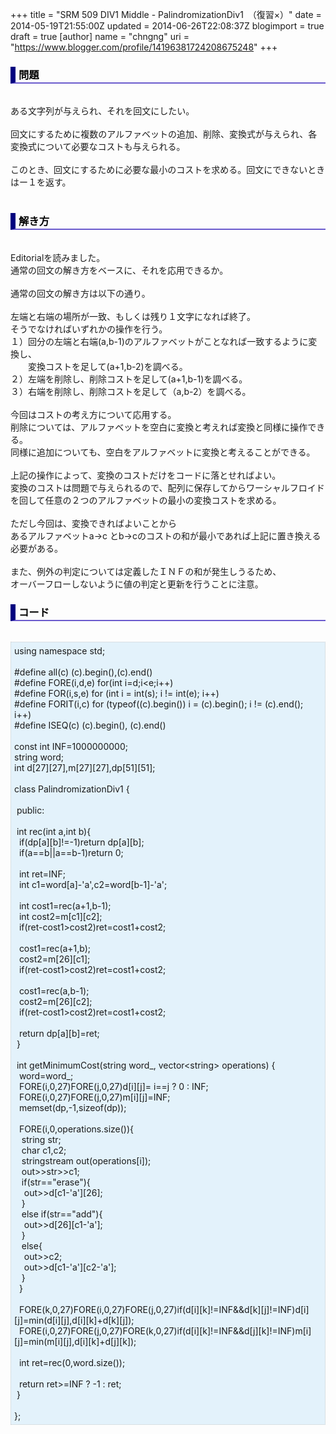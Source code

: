 +++
title = "SRM 509 DIV1 Middle - PalindromizationDiv1　（復習×）"
date = 2014-05-19T21:55:00Z
updated = 2014-06-26T22:08:37Z
blogimport = true
draft = true
[author]
	name = "chngng"
	uri = "https://www.blogger.com/profile/14196381724208675248"
+++

<div dir="ltr" style="text-align: left;" trbidi="on"><h3 style="border-bottom: 2px solid slateblue; border-left: 8px solid navy; color: black; padding: 0px 0px 1px 5px;">問題 </h3><br />ある文字列が与えられ、それを回文にしたい。<br /><br />回文にするために複数のアルファベットの追加、削除、変換式が与えられ、各変換式について必要なコストも与えられる。<br /><br />このとき、回文にするために必要な最小のコストを求める。回文にできないときはー１を返す。<br /><br /><h3 style="border-bottom: 2px solid slateblue; border-left: 8px solid navy; color: black; padding: 0px 0px 1px 5px;">解き方 </h3><br />Editorialを読みました。<br />通常の回文の解き方をベースに、それを応用できるか。<br /><br />通常の回文の解き方は以下の通り。<br /><br />左端と右端の場所が一致、もしくは残り１文字になれば終了。<br />そうでなければいずれかの操作を行う。<br />１）回分の左端と右端(a,b-1)のアルファベットがことなれば一致するように変換し、<br />　　変換コストを足して(a+1,b-2)を調べる。<br />２）左端を削除し、削除コストを足して(a+1,b-1)を調べる。<br />３）右端を削除し、削除コストを足して（a,b-2）を調べる。<br /><br />今回はコストの考え方について応用する。<br />削除については、アルファベットを空白に変換と考えれば変換と同様に操作できる。<br />同様に追加についても、空白をアルファベットに変換と考えることができる。<br /><br />上記の操作によって、変換のコストだけをコードに落とせればよい。<br />変換のコストは問題で与えられるので、配列に保存してからワーシャルフロイドを回して任意の２つのアルファベットの最小の変換コストを求める。<br /><br />ただし今回は、変換できればよいことから<br />あるアルファベットa→c とb→cのコストの和が最小であれば上記に置き換える必要がある。<br /><br />また、例外の判定については定義したＩＮＦの和が発生しうるため、<br />オーバーフローしないように値の判定と更新を行うことに注意。<br /><h3 style="border-bottom: 2px solid slateblue; border-left: 8px solid navy; color: black; padding: 0px 0px 1px 5px;">コード </h3><br /><div style="background-color: #e3f2fb; border: 1px dotted #CCCCCC; padding: 5px;">using namespace std;<br /><br />#define all(c) (c).begin(),(c).end()<br />#define FORE(i,d,e) for(int i=d;i&lt;e;i++)<br />#define FOR(i,s,e) for (int i = int(s); i != int(e); i++)<br />#define FORIT(i,c) for (typeof((c).begin()) i = (c).begin(); i != (c).end(); i++)<br />#define ISEQ(c) (c).begin(), (c).end()<br /><br />const int INF=1000000000;<br />string word;<br />int d[27][27],m[27][27],dp[51][51];<br /><br />class PalindromizationDiv1 {<br /><br /><span class="Apple-tab-span" style="white-space: pre;"> </span>public:<br /><br /><span class="Apple-tab-span" style="white-space: pre;"> </span>int rec(int a,int b){<br /><span class="Apple-tab-span" style="white-space: pre;">  </span>if(dp[a][b]!=-1)return dp[a][b];<br /><span class="Apple-tab-span" style="white-space: pre;">  </span>if(a==b||a==b-1)return 0;<br /><br /><span class="Apple-tab-span" style="white-space: pre;">  </span>int ret=INF;<br /><span class="Apple-tab-span" style="white-space: pre;">  </span>int c1=word[a]-'a',c2=word[b-1]-'a';<br /><br /><span class="Apple-tab-span" style="white-space: pre;">  </span>int cost1=rec(a+1,b-1);<br /><span class="Apple-tab-span" style="white-space: pre;">  </span>int cost2=m[c1][c2];<br /><span class="Apple-tab-span" style="white-space: pre;">  </span>if(ret-cost1&gt;cost2)ret=cost1+cost2;<br /><br /><span class="Apple-tab-span" style="white-space: pre;">  </span>cost1=rec(a+1,b);<br /><span class="Apple-tab-span" style="white-space: pre;">  </span>cost2=m[26][c1];<br /><span class="Apple-tab-span" style="white-space: pre;">  </span>if(ret-cost1&gt;cost2)ret=cost1+cost2;<br /><br /><span class="Apple-tab-span" style="white-space: pre;">  </span>cost1=rec(a,b-1);<br /><span class="Apple-tab-span" style="white-space: pre;">  </span>cost2=m[26][c2];<br /><span class="Apple-tab-span" style="white-space: pre;">  </span>if(ret-cost1&gt;cost2)ret=cost1+cost2;<br /><br /><span class="Apple-tab-span" style="white-space: pre;">  </span>return dp[a][b]=ret;<br /><span class="Apple-tab-span" style="white-space: pre;"> </span>}<br /><br /><span class="Apple-tab-span" style="white-space: pre;"> </span>int getMinimumCost(string word_, vector&lt;string&gt; operations) {<br /><span class="Apple-tab-span" style="white-space: pre;">  </span>word=word_;<br /><span class="Apple-tab-span" style="white-space: pre;">  </span>FORE(i,0,27)FORE(j,0,27)d[i][j]= i==j ? 0 : INF;<br /><span class="Apple-tab-span" style="white-space: pre;">  </span>FORE(i,0,27)FORE(j,0,27)m[i][j]=INF;<br /><span class="Apple-tab-span" style="white-space: pre;">  </span>memset(dp,-1,sizeof(dp));<br /><br /><span class="Apple-tab-span" style="white-space: pre;">  </span>FORE(i,0,operations.size()){<br /><span class="Apple-tab-span" style="white-space: pre;">   </span>string str;<br /><span class="Apple-tab-span" style="white-space: pre;">   </span>char c1,c2;<br /><span class="Apple-tab-span" style="white-space: pre;">   </span>stringstream out(operations[i]);<br /><span class="Apple-tab-span" style="white-space: pre;">   </span>out&gt;&gt;str&gt;&gt;c1;<br /><span class="Apple-tab-span" style="white-space: pre;">   </span>if(str=="erase"){<br /><span class="Apple-tab-span" style="white-space: pre;">    </span>out&gt;&gt;d[c1-'a'][26];<br /><span class="Apple-tab-span" style="white-space: pre;">   </span>}<br /><span class="Apple-tab-span" style="white-space: pre;">   </span>else if(str=="add"){<br /><span class="Apple-tab-span" style="white-space: pre;">    </span>out&gt;&gt;d[26][c1-'a'];<br /><span class="Apple-tab-span" style="white-space: pre;">   </span>}<br /><span class="Apple-tab-span" style="white-space: pre;">   </span>else{<br /><span class="Apple-tab-span" style="white-space: pre;">    </span>out&gt;&gt;c2;<br /><span class="Apple-tab-span" style="white-space: pre;">    </span>out&gt;&gt;d[c1-'a'][c2-'a'];<br /><span class="Apple-tab-span" style="white-space: pre;">   </span>}<br /><span class="Apple-tab-span" style="white-space: pre;">  </span>}<br /><br /><span class="Apple-tab-span" style="white-space: pre;">  </span>FORE(k,0,27)FORE(i,0,27)FORE(j,0,27)if(d[i][k]!=INF&amp;&amp;d[k][j]!=INF)d[i][j]=min(d[i][j],d[i][k]+d[k][j]);<br /><span class="Apple-tab-span" style="white-space: pre;">  </span>FORE(i,0,27)FORE(j,0,27)FORE(k,0,27)if(d[i][k]!=INF&amp;&amp;d[j][k]!=INF)m[i][j]=min(m[i][j],d[i][k]+d[j][k]);<br /><br /><span class="Apple-tab-span" style="white-space: pre;">  </span>int ret=rec(0,word.size());<br /><br /><span class="Apple-tab-span" style="white-space: pre;">  </span>return ret&gt;=INF ? -1 : ret;<br /><span class="Apple-tab-span" style="white-space: pre;"> </span>}<br /><br />};</div></div>

